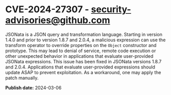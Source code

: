 # CVE-2024-27307 - security-advisories@github.com

JSONata is a JSON query and transformation language. Starting in version 1.4.0 and prior to version 1.8.7 and 2.0.4, a malicious expression can use the transform operator to override properties on the `Object` constructor and prototype. This may lead to denial of service, remote code execution or other unexpected behavior in applications that evaluate user-provided JSONata expressions. This issue has been fixed in JSONata versions 1.8.7 and 2.0.4. Applications that evaluate user-provided expressions should update ASAP to prevent exploitation. As a workaround, one may apply the patch manually.

**Publish date:** 2024-03-06
